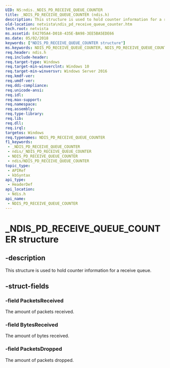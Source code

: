 ```yaml
---
UID: NS:ndis._NDIS_PD_RECEIVE_QUEUE_COUNTER
title: _NDIS_PD_RECEIVE_QUEUE_COUNTER (ndis.h)
description: This structure is used to hold counter information for a receive queue.
old-location: netvista\ndis_pd_receive_queue_counter.htm
tech.root: netvista
ms.assetid: E42705A4-D018-435E-BA98-3EE5BA5EDE66
ms.date: 05/02/2018
keywords: ["NDIS_PD_RECEIVE_QUEUE_COUNTER structure"]
ms.keywords: NDIS_PD_RECEIVE_QUEUE_COUNTER, NDIS_PD_RECEIVE_QUEUE_COUNTER structure [Network Drivers Starting with Windows Vista], PNDIS_PD_RECEIVE_QUEUE_COUNTER, PNDIS_PD_RECEIVE_QUEUE_COUNTER structure pointer [Network Drivers Starting with Windows Vista], _NDIS_PD_RECEIVE_QUEUE_COUNTER, ndis/NDIS_PD_RECEIVE_QUEUE_COUNTER, ndis/PNDIS_PD_RECEIVE_QUEUE_COUNTER, netvista.ndis_pd_receive_queue_counter
req.header: ndis.h
req.include-header: 
req.target-type: Windows
req.target-min-winverclnt: Windows 10
req.target-min-winversvr: Windows Server 2016
req.kmdf-ver: 
req.umdf-ver: 
req.ddi-compliance: 
req.unicode-ansi: 
req.idl: 
req.max-support: 
req.namespace: 
req.assembly: 
req.type-library: 
req.lib: 
req.dll: 
req.irql: 
targetos: Windows
req.typenames: NDIS_PD_RECEIVE_QUEUE_COUNTER
f1_keywords:
 - _NDIS_PD_RECEIVE_QUEUE_COUNTER
 - ndis/_NDIS_PD_RECEIVE_QUEUE_COUNTER
 - NDIS_PD_RECEIVE_QUEUE_COUNTER
 - ndis/NDIS_PD_RECEIVE_QUEUE_COUNTER
topic_type:
 - APIRef
 - kbSyntax
api_type:
 - HeaderDef
api_location:
 - Ndis.h
api_name:
 - NDIS_PD_RECEIVE_QUEUE_COUNTER
---
```


# _NDIS_PD_RECEIVE_QUEUE_COUNTER structure


## -description

This structure is used to hold counter information for a receive queue.

## -struct-fields

### -field PacketsReceived

The amount of packets received.

### -field BytesReceived

The amount of bytes received.

### -field PacketsDropped

The amount of packets dropped.

